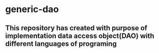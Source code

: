 # generic-dao
 
## This repository has created with purpose of implementation data access object(DAO) with different languages of programing
